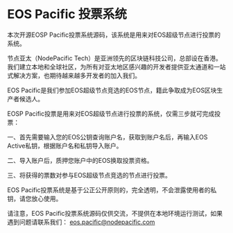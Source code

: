 # EOS Pacific 投票系统

本次开源EOSP Pacific投票系统源码，该系统是用来对EOS超级节点进行投票的系统。

节点亚太（NodePacific Tech）是亚洲领先的区块链科技公司，总部设在香港。我们建立本地和全球社区，为所有对亚太地区感兴趣的开发者提供亚太通道和一站式解决方案，也期待越来越多开发者的加入我们。

EOS Pacific是我们参加EOS超级节点竞选的EOS节点，籍此争取成为EOS区块生产者候选人。 

EOSP Pacific投票是用来对EOS超级节点进行投票的系统，仅需三步就可完成投票：

一、首先需要输入您的EOS公钥查询账户名，获取到账户名后，再输入EOS Active私钥，根据账户名和私钥导入账户。

二、导入账户后，质押您账户中的EOS换取投票资格。

三、将获得的票数对参与EOS超级节点竞选的节点进行投票。

EOS Pacific投票系统是基于公正公开原则的，完全透明，不会泄露使用者的私钥，请您放心使用。

请注意，EOS Pacific投票系统源码仅供交流，不提供在本地环境运行测试，如果遇到问题请联系我们： eos.pacific@nodepacific.com

